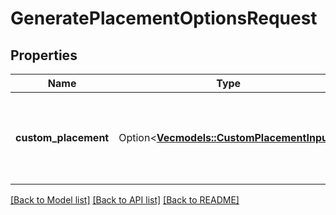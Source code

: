 # GeneratePlacementOptionsRequest

## Properties

Name | Type | Description | Notes
------------ | ------------- | ------------- | -------------
**custom_placement** | Option<[**Vec<models::CustomPlacementInput>**](CustomPlacementInput.md)> | Custom placement options you want to add to the plan. This is only used for the India (IN - A21TJRUUN4KGV) marketplace. | [optional]

[[Back to Model list]](../README.md#documentation-for-models) [[Back to API list]](../README.md#documentation-for-api-endpoints) [[Back to README]](../README.md)


